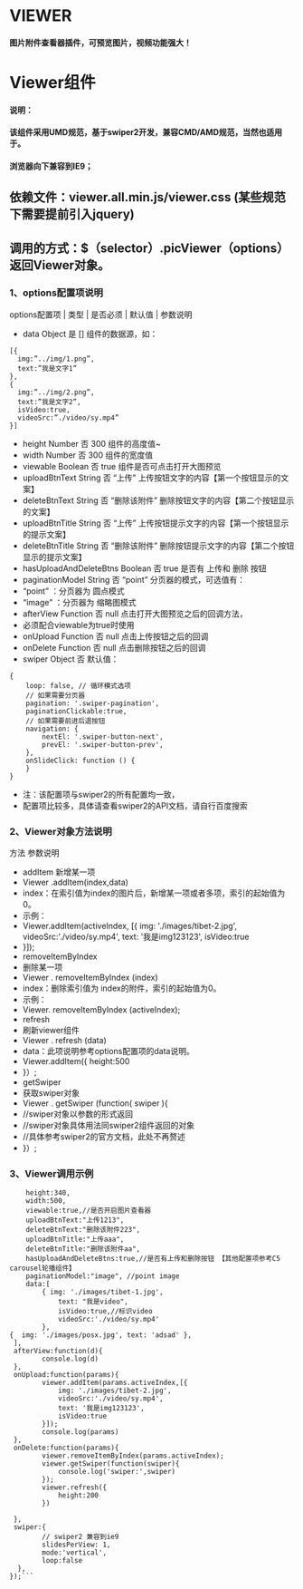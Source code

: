 # VIEWER
#### 图片附件查看器插件，可预览图片，视频功能强大！
# Viewer组件

#### 说明：
#### 该组件采用UMD规范，基于swiper2开发，兼容CMD/AMD规范，当然也适用于。
#### 浏览器向下兼容到IE9；
## 依赖文件：viewer.all.min.js/viewer.css (某些规范下需要提前引入jquery)
## 调用的方式：$（selector）.picViewer（options） 返回Viewer对象。
### 1、options配置项说明
options配置项 | 类型	| 是否必须 | 默认值 | 参数说明
+ data	Object	是	[]	组件的数据源，如：
```
[{
  img:”../img/1.png”,
  text:”我是文字1”
},
{
  img:”../img/2.png”,
  text:”我是文字2”,
  isVideo:true,
  videoSrc:”./video/sy.mp4”
}]
```
+ height	Number	否	300	组件的高度值~
+ width	Number	否	300	组件的宽度值
+ viewable	Boolean	否	true	组件是否可点击打开大图预览
+ uploadBtnText	String	否	“上传”	上传按钮文字的内容【第一个按钮显示的文案】
+ deleteBtnText	String	否	“删除该附件”	删除按钮文字的内容【第二个按钮显示的文案】
+ uploadBtnTitle	String	否	“上传”	上传按钮提示文字的内容【第一个按钮显示的提示文案】
+ deleteBtnTitle	String	否	“删除该附件”	删除按钮提示文字的内容【第二个按钮显示的提示文案】
+ hasUploadAndDeleteBtns	Boolean	否	true	是否有 上传和 删除 按钮
+ paginationModel	String	否	“point”	分页器的模式，可选值有：
+ “point” ：分页器为 圆点模式
+ “image” ：分页器为 缩略图模式
+ afterView	Function	否	null	点击打开大图预览之后的回调方法，
+ 必须配合viewable为true时使用
+ onUpload	Function	否	null	点击上传按钮之后的回调 
+ onDelete	Function	否	null	点击删除按钮之后的回调
+ swiper	Object	否	默认值：
```
{
    loop: false, // 循环模式选项
    // 如果需要分页器
    pagination: '.swiper-pagination',
    paginationClickable:true,
    // 如果需要前进后退按钮
    navigation: {
        nextEl: '.swiper-button-next',
        prevEl: '.swiper-button-prev',
    },
    onSlideClick: function () {
    }
}
```
+ 注：该配置项与swiper2的所有配置均一致，
+ 配置项比较多，具体请查看swiper2的API文档，请自行百度搜索
				




### 2、Viewer对象方法说明

方法	参数说明
+ addItem	新增某一项
+ Viewer .addItem(index,data)
+ index：在索引值为index的图片后，新增某一项或者多项，索引的起始值为0。
+ 示例：
+ Viewer.addItem(activeIndex, [{
     img: './images/tibet-2.jpg',
     videoSrc:'./video/sy.mp4',
     text: '我是img123123',
     isVideo:true
+ }]);
+ removeItemByIndex	
+ 删除某一项
+ Viewer . removeItemByIndex (index)
+ index：删除索引值为 index的附件，索引的起始值为0。
+ 示例：
+ Viewer. removeItemByIndex (activeIndex);
+ refresh	
+ 刷新viewer组件
+ Viewer . refresh (data)
+ data：此项说明参考options配置项的data说明。
+ Viewer.addItem({
   height:500
+ }）;
+ getSwiper	
+ 获取swiper对象
+ Viewer . getSwiper (function( swiper ){
+ //swiper对象以参数的形式返回
+ //swiper对象具体用法同swiper2组件返回的对象
+ //具体参考swiper2的官方文档，此处不再赘述
+  }）;


### 3、Viewer调用示例
```var viewer = $('.test').picViewer({
    height:340,
    width:500,
    viewable:true,//是否开启图片查看器
    uploadBtnText:"上传1213",
    deleteBtnText:"删除该附件223",
    uploadBtnTitle:"上传aaa",
    deleteBtnTitle:"删除该附件aa",
    hasUploadAndDeleteBtns:true,//是否有上传和删除按钮 【其他配置项参考C5 carousel轮播组件】
    paginationModel:"image", //point image
    data:[
        { img: './images/tibet-1.jpg',
            text: "我是video",
            isVideo:true,//标识video
            videoSrc:'./video/sy.mp4'
        },
{  img: './images/posx.jpg', text: 'adsad' }, 
 ],
 afterView:function(d){
        console.log(d)
 },
 onUpload:function(params){
        viewer.addItem(params.activeIndex,[{
            img: './images/tibet-2.jpg',
            videoSrc:'./video/sy.mp4',
            text: '我是img123123',
            isVideo:true
        }]);
        console.log(params)
 },
 onDelete:function(params){
        viewer.removeItemByIndex(params.activeIndex);
        viewer.getSwiper(function(swiper){
            console.log('swiper:',swiper)
        });
        viewer.refresh({
            height:200
        })

 },
 swiper:{
        // swiper2 兼容到ie9
        slidesPerView: 1,
        mode:'vertical',
        loop:false
  },
});```
